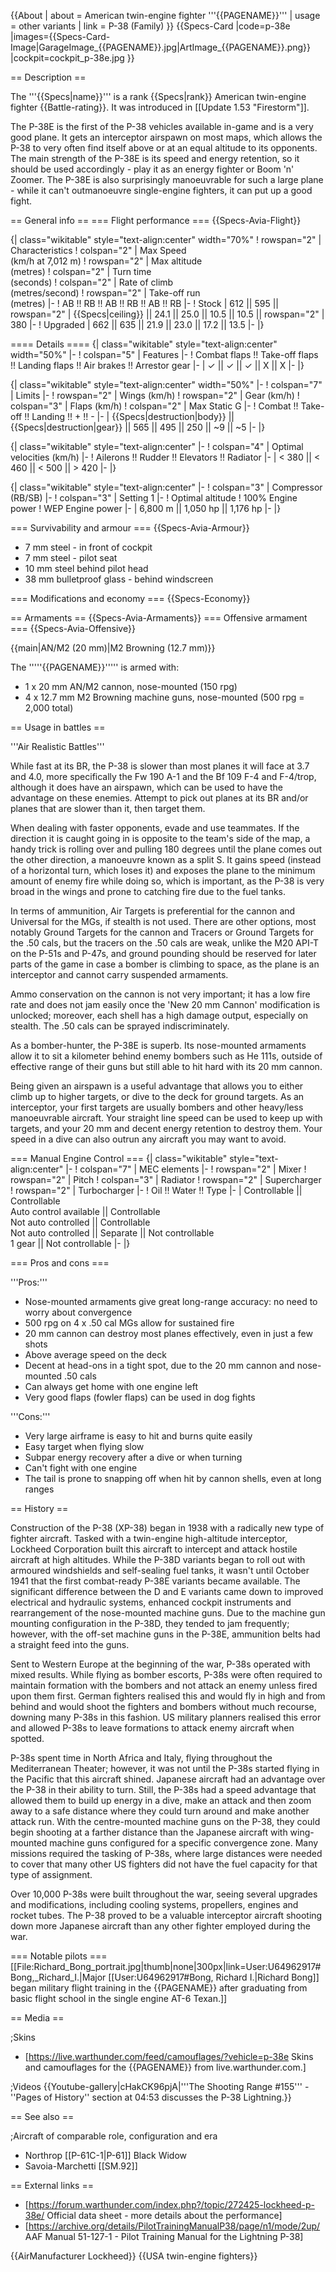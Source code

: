 {{About
| about = American twin-engine fighter '''{{PAGENAME}}'''
| usage = other variants
| link = P-38 (Family)
}}
{{Specs-Card
|code=p-38e
|images={{Specs-Card-Image|GarageImage_{{PAGENAME}}.jpg|ArtImage_{{PAGENAME}}.png}}
|cockpit=cockpit_p-38e.jpg
}}

== Description ==
<!-- ''In the description, the first part should be about the history of and the creation and combat usage of the aircraft, as well as its key features. In the second part, tell the reader about the aircraft in the game. Insert a screenshot of the vehicle, so that if the novice player does not remember the vehicle by name, he will immediately understand what kind of vehicle the article is talking about.'' -->
The '''{{Specs|name}}''' is a rank {{Specs|rank}} American twin-engine fighter {{Battle-rating}}. It was introduced in [[Update 1.53 "Firestorm"]].

The P-38E is the first of the P-38 vehicles available in-game and is a very good plane. It gets an interceptor airspawn on most maps, which allows the P-38 to very often find itself above or at an equal altitude to its opponents. The main strength of the P-38E is its speed and energy retention, so it should be used accordingly - play it as an energy fighter or Boom 'n' Zoomer. The P-38E is also surprisingly manoeuvrable for such a large plane - while it can't outmanoeuvre single-engine fighters, it can put up a good fight.

== General info ==
=== Flight performance ===
{{Specs-Avia-Flight}}
<!-- ''Describe how the aircraft behaves in the air. Speed, manoeuvrability, acceleration and allowable loads - these are the most important characteristics of the vehicle.'' -->

{| class="wikitable" style="text-align:center" width="70%"
! rowspan="2" | Characteristics
! colspan="2" | Max Speed<br>(km/h at 7,012 m)
! rowspan="2" | Max altitude<br>(metres)
! colspan="2" | Turn time<br>(seconds)
! colspan="2" | Rate of climb<br>(metres/second)
! rowspan="2" | Take-off run<br>(metres)
|-
! AB !! RB !! AB !! RB !! AB !! RB
|-
! Stock
| 612 || 595 || rowspan="2" | {{Specs|ceiling}} || 24.1 || 25.0 || 10.5 || 10.5 || rowspan="2" | 380
|-
! Upgraded
| 662 || 635 || 21.9 || 23.0 || 17.2 || 13.5
|-
|}

==== Details ====
{| class="wikitable" style="text-align:center" width="50%"
|-
! colspan="5" | Features
|-
! Combat flaps !! Take-off flaps !! Landing flaps !! Air brakes !! Arrestor gear
|-
| ✓ || ✓ || ✓ || X || X     <!-- ✓ -->
|-
|}

{| class="wikitable" style="text-align:center" width="50%"
|-
! colspan="7" | Limits
|-
! rowspan="2" | Wings (km/h)
! rowspan="2" | Gear (km/h)
! colspan="3" | Flaps (km/h)
! colspan="2" | Max Static G
|-
! Combat !! Take-off !! Landing !! + !! -
|-
| {{Specs|destruction|body}} || {{Specs|destruction|gear}} || 565 || 495 || 250 || ~9 || ~5
|-
|}

{| class="wikitable" style="text-align:center"
|-
! colspan="4" | Optimal velocities (km/h)
|-
! Ailerons !! Rudder !! Elevators !! Radiator
|-
| < 380 || < 460 || < 500 || > 420
|-
|}

{| class="wikitable" style="text-align:center"
|-
! colspan="3" | Compressor (RB/SB)
|-
! colspan="3" | Setting 1
|-
! Optimal altitude
! 100% Engine power
! WEP Engine power
|-
| 6,800 m || 1,050 hp || 1,176 hp
|-
|}

=== Survivability and armour ===
{{Specs-Avia-Armour}}
<!-- ''Examine the survivability of the aircraft. Note how vulnerable the structure is and how secure the pilot is, whether the fuel tanks are armoured, etc. Describe the armour, if there is any, and also mention the vulnerability of other critical aircraft systems.'' -->

* 7 mm steel - in front of cockpit
* 7 mm steel - pilot seat
* 10 mm steel behind pilot head
* 38 mm bulletproof glass - behind windscreen

=== Modifications and economy ===
{{Specs-Economy}}

== Armaments ==
{{Specs-Avia-Armaments}}
=== Offensive armament ===
{{Specs-Avia-Offensive}}
<!-- ''Describe the offensive armament of the aircraft, if any. Describe how effective the cannons and machine guns are in a battle, and also what belts or drums are better to use. If there is no offensive weaponry, delete this subsection.'' -->
{{main|AN/M2 (20 mm)|M2 Browning (12.7 mm)}}

The '''''{{PAGENAME}}''''' is armed with:

* 1 x 20 mm AN/M2 cannon, nose-mounted (150 rpg)
* 4 x 12.7 mm M2 Browning machine guns, nose-mounted (500 rpg = 2,000 total)

== Usage in battles ==
<!-- ''Describe the tactics of playing in the aircraft, the features of using aircraft in a team and advice on tactics. Refrain from creating a "guide" - do not impose a single point of view, but instead, give the reader food for thought. Examine the most dangerous enemies and give recommendations on fighting them. If necessary, note the specifics of the game in different modes (AB, RB, SB).'' -->

'''Air Realistic Battles'''

While fast at its BR, the P-38 is slower than most planes it will face at 3.7 and 4.0, more specifically the Fw 190 A-1 and the Bf 109 F-4 and F-4/trop, although it does have an airspawn, which can be used to have the advantage on these enemies. Attempt to pick out planes at its BR and/or planes that are slower than it, then target them.

When dealing with faster opponents, evade and use teammates. If the direction it is caught going in is opposite to the team's side of the map, a handy trick is rolling over and pulling 180 degrees until the plane comes out the other direction, a manoeuvre known as a split S. It gains speed (instead of a horizontal turn, which loses it) and exposes the plane to the minimum amount of enemy fire while doing so, which is important, as the P-38 is very broad in the wings and prone to catching fire due to the fuel tanks.

In terms of ammunition, Air Targets is preferential for the cannon and Universal for the MGs, if stealth is not used. There are other options, most notably Ground Targets for the cannon and Tracers or Ground Targets for the .50 cals, but the tracers on the .50 cals are weak, unlike the M20 API-T on the P-51s and P-47s, and ground pounding should be reserved for later parts of the game in case a bomber is climbing to space, as the plane is an interceptor and cannot carry suspended armaments.

Ammo conservation on the cannon is not very important; it has a low fire rate and does not jam easily once the 'New 20 mm Cannon' modification is unlocked; moreover, each shell has a high damage output, especially on stealth. The .50 cals can be sprayed indiscriminately.

As a bomber-hunter, the P-38E is superb. Its nose-mounted armaments allow it to sit a kilometer behind enemy bombers such as He 111s, outside of effective range of their guns but still able to hit hard with its 20 mm cannon.

Being given an airspawn is a useful advantage that allows you to either climb up to higher targets, or dive to the deck for ground targets. As an interceptor, your first targets are usually bombers and other heavy/less manoeuvrable aircraft. Your straight line speed can be used to keep up with targets, and your 20 mm and decent energy retention to destroy them. Your speed in a dive can also outrun any aircraft you may want to avoid. 

=== Manual Engine Control ===
{| class="wikitable" style="text-align:center"
|-
! colspan="7" | MEC elements
|-
! rowspan="2" | Mixer
! rowspan="2" | Pitch
! colspan="3" | Radiator
! rowspan="2" | Supercharger
! rowspan="2" | Turbocharger
|-
! Oil !! Water !! Type
|-
| Controllable || Controllable<br>Auto control available || Controllable<br>Not auto controlled || Controllable<br>Not auto controlled || Separate || Not controllable<br>1 gear || Not controllable
|-
|}

=== Pros and cons ===
<!-- ''Summarise and briefly evaluate the vehicle in terms of its characteristics and combat effectiveness. Mark its pros and cons in the bulleted list. Try not to use more than 6 points for each of the characteristics. Avoid using categorical definitions such as "bad", "good" and the like - use substitutions with softer forms such as "inadequate" and "effective".'' -->

'''Pros:'''

* Nose-mounted armaments give great long-range accuracy: no need to worry about convergence
* 500 rpg on 4 x .50 cal MGs allow for sustained fire
* 20 mm cannon can destroy most planes effectively, even in just a few shots
* Above average speed on the deck
* Decent at head-ons in a tight spot, due to the 20 mm cannon and nose-mounted .50 cals
* Can always get home with one engine left
* Very good flaps (fowler flaps) can be used in dog fights

'''Cons:'''

* Very large airframe is easy to hit and burns quite easily
* Easy target when flying slow
* Subpar energy recovery after a dive or when turning
* Can't fight with one engine
* The tail is prone to snapping off when hit by cannon shells, even at long ranges

== History ==
<!--''Describe the history of the creation and combat usage of the aircraft in more detail than in the introduction. If the historical reference turns out to be too long, take it to a separate article, taking a link to the article about the vehicle and adding a block "/History" (example: <nowiki>https://wiki.warthunder.com/(Vehicle-name)/History</nowiki>) and add a link to it here using the <code>main</code> template. Be sure to reference text and sources by using <code><nowiki><ref></ref></nowiki></code>, as well as adding them at the end of the article with <code><nowiki><references /></nowiki></code>. This section may also include the vehicle's dev blog entry (if applicable) and the in-game encyclopedia description (under <code><nowiki>=== In-game description ===</nowiki></code>, also if applicable).''-->

Construction of the P-38 (XP-38) began in 1938 with a radically new type of fighter aircraft. Tasked with a twin-engine high-altitude interceptor, Lockheed Corporation built this aircraft to intercept and attack hostile aircraft at high altitudes. While the P-38D variants began to roll out with armoured windshields and self-sealing fuel tanks, it wasn't until October 1941 that the first combat-ready P-38E variants became available. The significant difference between the D and E variants came down to improved electrical and hydraulic systems, enhanced cockpit instruments and rearrangement of the nose-mounted machine guns. Due to the machine gun mounting configuration in the P-38D, they tended to jam frequently; however, with the off-set machine guns in the P-38E, ammunition belts had a straight feed into the guns.

Sent to Western Europe at the beginning of the war, P-38s operated with mixed results. While flying as bomber escorts, P-38s were often required to maintain formation with the bombers and not attack an enemy unless fired upon them first. German fighters realised this and would fly in high and from behind and would shoot the fighters and bombers without much recourse, downing many P-38s in this fashion. US military planners realised this error and allowed P-38s to leave formations to attack enemy aircraft when spotted.

P-38s spent time in North Africa and Italy, flying throughout the Mediterranean Theater; however, it was not until the P-38s started flying in the Pacific that this aircraft shined. Japanese aircraft had an advantage over the P-38 in their ability to turn. Still, the P-38s had a speed advantage that allowed them to build up energy in a dive, make an attack and then zoom away to a safe distance where they could turn around and make another attack run. With the centre-mounted machine guns on the P-38, they could begin shooting at a farther distance than the Japanese aircraft with wing-mounted machine guns configured for a specific convergence zone. Many missions required the tasking of P-38s, where large distances were needed to cover that many other US fighters did not have the fuel capacity for that type of assignment. 

Over 10,000 P-38s were built throughout the war, seeing several upgrades and modifications, including cooling systems, propellers, engines and rocket tubes. The P-38 proved to be a valuable interceptor aircraft shooting down more Japanese aircraft than any other fighter employed during the war.

=== Notable pilots ===
[[File:Richard_Bong_portrait.jpg|thumb|none|300px|link=User:U64962917#Bong,_Richard_I.|Major [[User:U64962917#Bong, Richard I.|Richard Bong]] began military flight training in the {{PAGENAME}} after graduating from basic flight school in the single engine AT-6 Texan.]]

== Media ==
<!-- ''Excellent additions to the article would be video guides, screenshots from the game, and photos.'' -->

;Skins

* [https://live.warthunder.com/feed/camouflages/?vehicle=p-38e Skins and camouflages for the {{PAGENAME}} from live.warthunder.com.]

;Videos
{{Youtube-gallery|cHakCK96pjA|'''The Shooting Range #155''' - ''Pages of History'' section at 04:53 discusses the P-38 Lightning.}}

== See also ==
<!-- ''Links to the articles on the War Thunder Wiki that you think will be useful for the reader, for example:''
* ''reference to the series of the aircraft;''
* ''links to approximate analogues of other nations and research trees.'' -->

;Aircraft of comparable role, configuration and era

* Northrop [[P-61C-1|P-61]] Black Widow
* Savoia-Marchetti [[SM.92]]

== External links ==
<!--''Paste links to sources and external resources, such as:''
* ''topic on the official game forum;''
* ''other literature.''-->

* [https://forum.warthunder.com/index.php?/topic/272425-lockheed-p-38e/ Official data sheet - more details about the performance]
* [https://archive.org/details/PilotTrainingManualP38/page/n1/mode/2up/ AAF Manual 51-127-1 - Pilot Training Manual for the Lightning P-38]

{{AirManufacturer Lockheed}}
{{USA twin-engine fighters}}